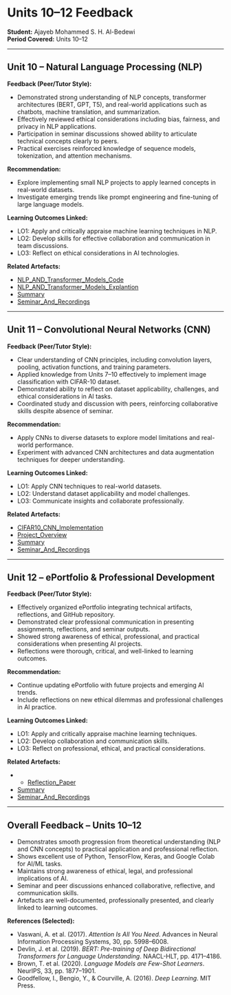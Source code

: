 # Units 10–12 Feedback
**Student:** Ajayeb Mohammed S. H. Al-Bedewi  
**Period Covered:** Units 10–12  

---

## Unit 10 – Natural Language Processing (NLP)

**Feedback (Peer/Tutor Style):**  
- Demonstrated strong understanding of NLP concepts, transformer architectures (BERT, GPT, T5), and real-world applications such as chatbots, machine translation, and summarization.  
- Effectively reviewed ethical considerations including bias, fairness, and privacy in NLP applications.  
- Participation in seminar discussions showed ability to articulate technical concepts clearly to peers.  
- Practical exercises reinforced knowledge of sequence models, tokenization, and attention mechanisms.  

**Recommendation:**  
- Explore implementing small NLP projects to apply learned concepts in real-world datasets.  
- Investigate emerging trends like prompt engineering and fine-tuning of large language models.  

**Learning Outcomes Linked:**  
- LO1: Apply and critically appraise machine learning techniques in NLP.  
- LO2: Develop skills for effective collaboration and communication in team discussions.  
- LO3: Reflect on ethical considerations in AI technologies.  

**Related Artefacts:**  
- [NLP_AND_Transformer_Models_Code](../../Units/Unit_10-12/Artefacts/Unit10_Code.ipynb) 
- [NLP_AND_Transformer_Models_Explantion](../../Units/Unit_10-12/Artefacts/Unit10_CodeExplantion.md)  
- [Summary](../../Units/Unit_10-12/Summary.md)
- [Seminar_And_Recordings](../../Units/Unit_10-12/Seminar_Recordings.md)

---

## Unit 11 – Convolutional Neural Networks (CNN)

**Feedback (Peer/Tutor Style):**  
- Clear understanding of CNN principles, including convolution layers, pooling, activation functions, and training parameters.  
- Applied knowledge from Units 7–10 effectively to implement image classification with CIFAR-10 dataset.  
- Demonstrated ability to reflect on dataset applicability, challenges, and ethical considerations in AI tasks.  
- Coordinated study and discussion with peers, reinforcing collaborative skills despite absence of seminar.  

**Recommendation:**  
- Apply CNNs to diverse datasets to explore model limitations and real-world performance.  
- Experiment with advanced CNN architectures and data augmentation techniques for deeper understanding.  

**Learning Outcomes Linked:**  
- LO1: Apply CNN techniques to real-world datasets.  
- LO2: Understand dataset applicability and model challenges.  
- LO3: Communicate insights and collaborate professionally.  

**Related Artefacts:**  
- [CIFAR10_CNN_Implementation](../../Projects/CNNCode.ipynb)
- [Project_Overview](../../Projects/ProjectOverview.md)
- [Summary](../../Units/Unit_10-12/Summary.md)
- [Seminar_And_Recordings](../../Units/Unit_10-12/Seminar_Recordings.md)

---

## Unit 12 – ePortfolio & Professional Development

**Feedback (Peer/Tutor Style):**  
- Effectively organized ePortfolio integrating technical artifacts, reflections, and GitHub repository.  
- Demonstrated clear professional communication in presenting assignments, reflections, and seminar outputs.  
- Showed strong awareness of ethical, professional, and practical considerations when presenting AI projects.  
- Reflections were thorough, critical, and well-linked to learning outcomes.  

**Recommendation:**  
- Continue updating ePortfolio with future projects and emerging AI trends.  
- Include reflections on new ethical dilemmas and professional challenges in AI practice.  

**Learning Outcomes Linked:**  
- LO1: Apply and critically appraise machine learning techniques.  
- LO2: Develop collaboration and communication skills.  
- LO3: Reflect on professional, ethical, and practical considerations.  

**Related Artefacts:**   
- - [Reflection_Paper](../../Reflection/Reflection.md)
-  [Summary](../../Units/Unit_10-12/Summary.md)
-  [Seminar_And_Recordings](../../Units/Unit_10-12/Seminar_Recordings.md)

---

## Overall Feedback – Units 10–12

- Demonstrates smooth progression from theoretical understanding (NLP and CNN concepts) to practical application and professional reflection.  
- Shows excellent use of Python, TensorFlow, Keras, and Google Colab for AI/ML tasks.  
- Maintains strong awareness of ethical, legal, and professional implications of AI.  
- Seminar and peer discussions enhanced collaborative, reflective, and communication skills.  
- Artefacts are well-documented, professionally presented, and clearly linked to learning outcomes.  

**References (Selected):**  
- Vaswani, A. et al. (2017). *Attention Is All You Need*. Advances in Neural Information Processing Systems, 30, pp. 5998–6008.  
- Devlin, J. et al. (2019). *BERT: Pre-training of Deep Bidirectional Transformers for Language Understanding*. NAACL-HLT, pp. 4171–4186.  
- Brown, T. et al. (2020). *Language Models are Few-Shot Learners*. NeurIPS, 33, pp. 1877–1901.  
- Goodfellow, I., Bengio, Y., & Courville, A. (2016). *Deep Learning*. MIT Press.  
